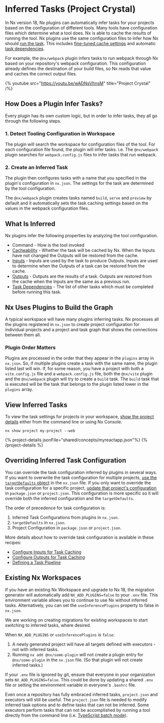 # Inferred Tasks (Project Crystal)

In Nx version 18, Nx plugins can automatically infer tasks for your projects based on the configuration of different tools. Many tools have configuration files which determine what a tool does. Nx is able to cache the results of running the tool. Nx plugins use the same configuration files to infer how Nx should [run the task](/features/run-tasks). This includes [fine-tuned cache settings](/features/cache-task-results) and automatic [task dependencies](/concepts/task-pipeline-configuration).

For example, the `@nx/webpack` plugin infers tasks to run webpack through Nx based on your repository's webpack configuration. This configuration already defines the destination of your build files, so Nx reads that value and caches the correct output files.

{% youtube
src="https://youtu.be/wADNsVItnsM"
title="Project Crystal"
/%}

## How Does a Plugin Infer Tasks?

Every plugin has its own custom logic, but in order to infer tasks, they all go through the following steps.

### 1. Detect Tooling Configuration in Workspace

The plugin will search the workspace for configuration files of the tool. For each configuration file found, the plugin will infer tasks. i.e. The `@nx/webpack` plugin searches for `webpack.config.js` files to infer tasks that run webpack.

### 2. Create an Inferred Task

The plugin then configures tasks with a name that you specified in the plugin's configuration in `nx.json`. The settings for the task are determined by the tool configuration.

The `@nx/webpack` plugin creates tasks named `build`, `serve` and `preview` by default and it automatically sets the task caching settings based on the values in the webpack configuration files.

## What Is Inferred

Nx plugins infer the following properties by analyzing the tool configuration.

- Command - How is the tool invoked
- [Cacheability](/concepts/how-caching-works) - Whether the task will be cached by Nx. When the Inputs have not changed the Outputs will be restored from the cache.
- [Inputs](/recipes/running-tasks/configure-inputs) - Inputs are used by the task to produce Outputs. Inputs are used to determine when the Outputs of a task can be restored from the cache.
- [Outputs](/recipes/running-tasks/configure-outputs) - Outputs are the results of a task. Outputs are restored from the cache when the Inputs are the same as a previous run.
- [Task Dependencies](/concepts/task-pipeline-configuration) - The list of other tasks which must be completed before running this task.

## Nx Uses Plugins to Build the Graph

A typical workspace will have many plugins inferring tasks. Nx processes all the plugins registered in `nx.json` to create project configuration for individual projects and a project and task graph that shows the connections between them all.

### Plugin Order Matters

Plugins are processed in the order that they appear in the `plugins` array in `nx.json`. So, if multiple plugins create a task with the same name, the plugin listed last will win. If, for some reason, you have a project with both a `vite.config.js` file and a `webpack.config.js` file, both the `@nx/vite` plugin and the `@nx/webpack` plugin will try to create a `build` task. The `build` task that is executed will be the task that belongs to the plugin listed lower in the `plugins` array.

## View Inferred Tasks

To view the task settings for projects in your workspace, [show the project details](/features/explore-graph) either from the command line or using Nx Console.

```shell
nx show project my-project --web
```

{% project-details  jsonFile="shared/concepts/myreactapp.json"%}
{% /project-details %}

## Overriding Inferred Task Configuration

You can override the task configuration inferred by plugins in several ways.
If you want to overwrite the task configuration for multiple projects, [use the `targetDefaults` object](/reference/nx-json#target-defaults) in the `nx.json` file.
If you only want to override the task configuration for a specific project, [update that project's configuration](/reference/project-configuration) in `package.json` or `project.json`.
This configuration is more specific so it will override both the inferred configuration and the `targetDefaults`.

The order of precedence for task configuration is:

1. Inferred Task Configurations from plugins in `nx.json`.
2. `targetDefaults` in `nx.json`.
3. Project Configuration in `package.json` or `project.json`.

More details about how to override task configuration is available in these recipes:

- [Configure Inputs for Task Caching](/recipes/running-tasks/configure-inputs)
- [Configure Outputs for Task Caching](/recipes/running-tasks/configure-outputs)
- [Defining a Task Pipeline](/recipes/running-tasks/defining-task-pipeline)

## Existing Nx Workspaces

If you have an existing Nx Workspace and upgrade to Nx 18, the migration generator will automatically add `NX_ADD_PLUGINS=false` to your `.env` file. This environment variable allows you to continue to use Nx without inferred tasks. Alternatively, you can set the `useInferencePlugins` property to false in `nx.json`.

We are working on creating migrations for existing workspaces to start switching to inferred tasks, where desired.

When `NX_ADD_PLUGINS` or `useInferencePlugins` is `false`:

1. A newly generated project will have all targets defined with executors - not with inferred tasks.
2. Running `nx add @nx/some-plugin` will not create a plugin entry for `@nx/some-plugin` in the `nx.json` file. (So that plugin will not create inferred tasks.)

If your `.env` file is ignored by git, ensure that everyone in your organization sets `NX_ADD_PLUGINS=false`. This could be done by updating a shared `.env` file or setting the environment variable in everyone's `.bashrc` file.

Even once a repository has fully embraced inferred tasks, `project.json` and executors will still be useful. The `project.json` file is needed to modify inferred task options and to define tasks that can not be inferred. Some executors perform tasks that can not be accomplished by running a tool directly from the command line (i.e. [TypeScript batch mode](/recipes/tips-n-tricks/enable-tsc-batch-mode)).
